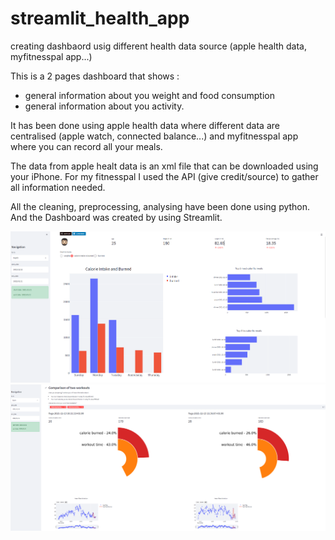 # streamlit_health_app
creating dashbaord usig different health data source (apple health data, myfitnesspal app...)

This is a 2 pages dashboard that shows : 
- general information about you weight and food consumption 
- general information about you activity. 

It has been done using apple health data where different data are centralised (apple watch, connected balance...)
and myfitnesspal app where you can record all your meals. 

The data from apple healt data is an xml file that can be downloaded using your iPhone. 
For my fitnesspal I used the API (give credit/source) to gather all information needed. 

All the cleaning, preprocessing, analysing have been done using python. 
And the Dashboard was created by using Streamlit. 

<img src="./health.png">

<img src="./sport.png">
